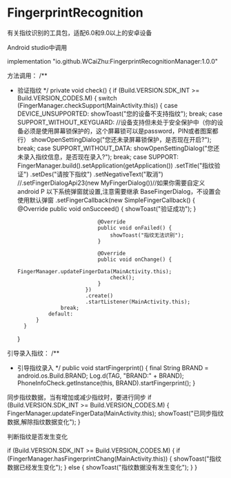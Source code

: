 # FingerprintRecognition
有关指纹识别的工具包，适配6.0和9.0以上的安卓设备

Android studio中调用

implementation "io.github.WCaiZhu:FingerprintRecognitionManager:1.0.0"


方法调用：
/**
* 验证指纹
*/
private void check() {
   if (Build.VERSION.SDK_INT >= Build.VERSION_CODES.M) {
       switch (FingerManager.checkSupport(MainActivity.this)) {
          case DEVICE_UNSUPPORTED:
               showToast("您的设备不支持指纹");
          break;
          case SUPPORT_WITHOUT_KEYGUARD:
              //设备支持但未处于安全保护中（你的设备必须是使用屏幕锁保护的，这个屏幕锁可以是password，PIN或者图案都行）
               showOpenSettingDialog("您还未录屏幕锁保护，是否现在开启?");
          break;
          case SUPPORT_WITHOUT_DATA:
               showOpenSettingDialog("您还未录入指纹信息，是否现在录入?");
          break;
          case SUPPORT:
               FingerManager.build().setApplication(getApplication())
                            .setTitle("指纹验证")
                            .setDes("请按下指纹")
                            .setNegativeText("取消")
                            //.setFingerDialogApi23(new MyFingerDialog())//如果你需要自定义android P 以下系统弹窗就设置,注意需要继承
                            BaseFingerDialog，不设置会使用默认弹窗
                            .setFingerCallback(new SimpleFingerCallback() {
                                @Override
                                public void onSucceed() {
                                     showToast("验证成功");
                                }

                                @Override
                                public void onFailed() {
                                    showToast("指纹无法识别");
                                }

                                @Override
                                public void onChange() {
                                    FingerManager.updateFingerData(MainActivity.this);
                                    check();
                                }
                            })
                            .create()
                            .startListener(MainActivity.this);
                    break;
                default:
            }
        }
    }

引导录入指纹：
/**
* 引导指纹录入
*/
public void startFingerprint() {
   final String BRAND = android.os.Build.BRAND;
   Log.d(TAG, "BRAND:" + BRAND);
   PhoneInfoCheck.getInstance(this, BRAND).startFingerprint();
}


同步指纹数据，当有增加或减少指纹时，要进行同步
if (Build.VERSION.SDK_INT >= Build.VERSION_CODES.M) {
     FingerManager.updateFingerData(MainActivity.this);
    showToast("已同步指纹数据,解除指纹数据变化");
}


判断指纹是否发生变化

if (Build.VERSION.SDK_INT >= Build.VERSION_CODES.M) {
    if (FingerManager.hasFingerprintChang(MainActivity.this)) {
         showToast("指纹数据已经发生变化");
     } else {
         showToast("指纹数据没有发生变化");
     }
}
